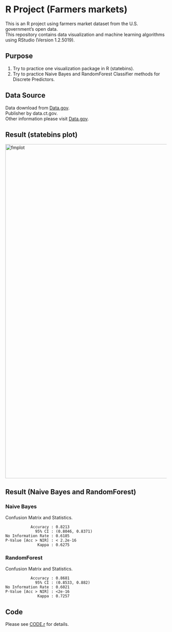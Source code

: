 # R Project (Farmers markets) 
This is an R project using farmers market dataset from the U.S. government’s open data.  
This repository contains data visualization and machine learning algorithms using RStudio (Version 1.2.5019).  

## Purpose  
1. Try to practice one visualization package in R (statebins).  
2. Try to practice Naive Bayes and RandomForest Classifier methods for Discrete Predictors.  

## Data Source   
Data download from [Data.gov](https://catalog.data.gov/dataset/farmers-markets).   
Publisher by data.ct.gov.  
Other information please visit [Data.gov](https://www.data.gov).   

## Result (statebins plot)
<img width="1044" alt="fmplot" src="https://user-images.githubusercontent.com/67095395/86202801-24d88400-bb18-11ea-8c4f-e20337d7562f.png">  

## Result (Naive Bayes and RandomForest)  

### Naive Bayes

Confusion Matrix and Statistics. 
        
               Accuracy : 0.8213          
                 95% CI : (0.8046, 0.8371)
    No Information Rate : 0.6185          
    P-Value [Acc > NIR] : < 2.2e-16                                         
                  Kappa : 0.6275          
    
### RandomForest  

Confusion Matrix and Statistics. 
                                         
               Accuracy : 0.8681         
                 95% CI : (0.8533, 0.882)
    No Information Rate : 0.6021         
    P-Value [Acc > NIR] : <2e-16                                    
                  Kappa : 0.7257    
                  
## Code
Please see [CODE.r](https://github.com/ct627/R_farmers_market/blob/master/CODE.r) for details.  
